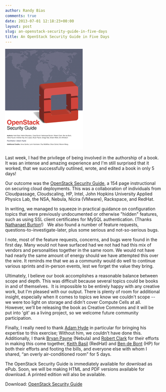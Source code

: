 ```yaml
---
author: Randy Bias
comments: true
date: 2013-07-01 12:18:23+00:00
layout: post
slug: an-openstack-security-guide-in-five-days
title: An OpenStack Security Guide in Five Days
---
```


![](/assets/media/2013/07/openstack-security-guide.png)

Last week, I had the privilege of being involved in the authorship of a book. It was an intense and amazing experience and I'm still surprised that it worked, that we successfully outlined, wrote, and edited a book in only 5 days!

Our outcome was the [OpenStack Security Guide], a 154 page instructional on securing cloud deployments. This was a collaboration of individuals from Cloudpassage, Cloudscaling, HP, Intel, John Hopkins University Applied Physics Lab, the NSA, Nebula, Nicira (VMware), Rackspace, and RedHat.

  [OpenStack Security Guide]: http://justwriteclick.com/2013/07/01/book-sprint-for-openstack-security-guide/

In writing, we managed to squeeze in practical guidance on configuration topics that were previously undocumented or otherwise "hidden" features, such as using SSL client certificates for MySQL authentication. (Thanks <a href="https://twitter.com/mathrock">Nathanael Burton</a>!)   We also found a number of feature requests, questions-to-investigate-later, plus some serious and not-so-serious bugs.

I note, most of the feature requests, concerns, and bugs were found in the first day. Many would not have surfaced had we not had had this mix of vendors and personalities together in the same room. We would not have had nearly the same amount of energy should we have attempted this over the wire. It reminds me that we as a community would do well to continue various sprints and in-person events, lest we forget the value they bring.

Ultimately, I believe our book accomplishes a reasonable balance between scope and depth. This was difficult because several topics could be books in and of themselves.  It is impossible to be entirely happy with any creative work, but I'm pleased with our output. There is plenty of room for additional insight, especially when it comes to topics we know we couldn't scope -- we were too light on storage and didn't cover Compute Cells at all. However, we'll be releasing the book as Creative Commons and it will be put into 'git' as a living project, so we welcome future community participation.

Finally, I really need to thank [Adam Hyde] in particular for bringing his expertise to this exercise; Without him, we couldn’t have done this. Additionally, I thank [Bryan Payne] (Nebula) and [Robert Clark](HP) for their efforts in making this come together, [Keith Basil] (RedHat) and [Ben de Bont] (HP) for both their efforts and footing the bills, and everyone else with whom I shared, “an overly air-conditioned room” for 5 days.

  [Adam Hyde]: http://www.booksprints.net/
  [Bryan Payne]: http://www.bryanpayne.org/bio/
  [Robert Clark]: http://uk.linkedin.com/in/clarksecurity
  [Keith Basil]: http://www.linkedin.com/profile/view?id=6102994
  [Ben de Bont]: https://twitter.com/bendebont

The OpenStack Security Guide is immediately available for download as ePub. Soon, we will be making HTML and PDF versions available for download. A printed edition will also be available.

Download: [OpenStack Security Guide]

  [OpenStack Security Guide]: http://docs.openstack.org/sec/
